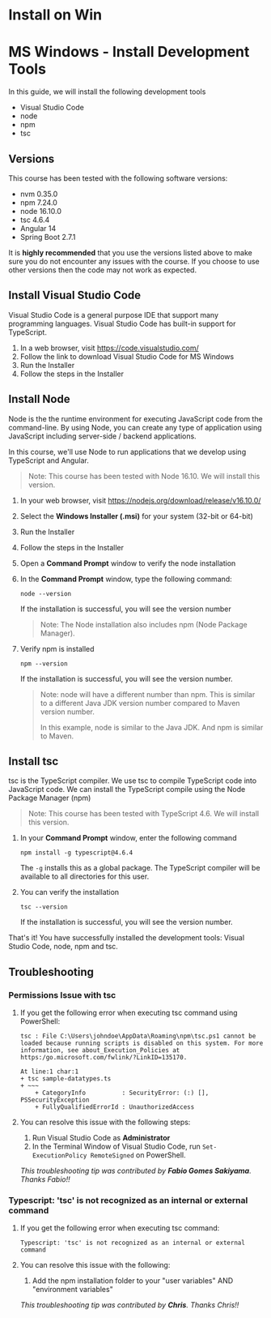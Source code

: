 # Install on Win

# MS Windows - Install Development Tools

In this guide, we will install the following development tools

- Visual Studio Code
- node
- npm
- tsc

## Versions

This course has been tested with the following software versions:

- nvm 0.35.0
- npm 7.24.0
- node 16.10.0
- tsc 4.6.4
- Angular 14
- Spring Boot 2.7.1

It is **highly recommended** that you use the versions listed above to make sure you do not encounter any issues with the course. If you choose to use other versions then the code may not work as expected.

## Install Visual Studio Code

Visual Studio Code is a general purpose IDE that support many programming languages. Visual Studio Code has built-in support for TypeScript.

1. In a web browser, visit https://code.visualstudio.com/
2. Follow the link to download Visual Studio Code for MS Windows
3. Run the Installer
4. Follow the steps in the Installer

## Install Node

Node is the the runtime environment for executing JavaScript code from the command-line. By using Node, you can create any type of application using JavaScript including server-side / backend applications.

In this course, we'll use Node to run applications that we develop using TypeScript and Angular.

> Note: This course has been tested with Node 16.10. We will install this version.
> 
1. In your web browser, visit https://nodejs.org/download/release/v16.10.0/
2. Select the **Windows Installer (.msi)** for your system (32-bit or 64-bit)
3. Run the Installer
4. Follow the steps in the Installer
5. Open a **Command Prompt** window to verify the node installation
6. In the **Command Prompt** window, type the following command:
    
    ```
    node --version
    ```
    
    If the installation is successful, you will see the version number
    
    > Note: The Node installation also includes npm (Node Package Manager).
    > 
7. Verify npm is installed
    
    ```
    npm --version
    ```
    
    If the installation is successful, you will see the version number.
    
    > Note: node will have a different number than npm. This is similar to a different Java JDK version number compared to Maven version number.
    > 
    > 
    > In this example, node is similar to the Java JDK. And npm is similar to Maven.
    > 

## Install tsc

tsc is the TypeScript compiler. We use tsc to compile TypeScript code into JavaScript code. We can install the TypeScript compile using the Node Package Manager (npm)

> Note: This course has been tested with TypeScript 4.6. We will install this version.
> 
1. In your **Command Prompt** window, enter the following command
    
    ```
    npm install -g typescript@4.6.4
    
    ```
    
    The `-g` installs this as a global package. The TypeScript compiler will be available to all directories for this user.
    
2. You can verify the installation
    
    ```
    tsc --version
    ```
    
    If the installation is successful, you will see the version number.
    

That's it! You have successfully installed the development tools: Visual Studio Code, node, npm and tsc.

## Troubleshooting

### Permissions Issue with tsc

1. If you get the following error when executing tsc command using PowerShell:
    
    ```
    tsc : File C:\Users\johndoe\AppData\Roaming\npm\tsc.ps1 cannot be loaded because running scripts is disabled on this system. For more information, see about_Execution_Policies at https:/go.microsoft.com/fwlink/?LinkID=135170.
    
    At line:1 char:1
    + tsc sample-datatypes.ts
    + ~~~
        + CategoryInfo          : SecurityError: (:) [], PSSecurityException
        + FullyQualifiedErrorId : UnauthorizedAccess
    ```
    
2. You can resolve this issue with the following steps:
    1. Run Visual Studio Code as **Administrator**
    2. In the Terminal Window of Visual Studio Code, run `Set-ExecutionPolicy RemoteSigned` on PowerShell.
    
    *This troubleshooting tip was contributed by **Fabio Gomes Sakiyama**. Thanks Fabio!!*
    

### Typescript: 'tsc' is not recognized as an internal or external command

1. If you get the following error when executing tsc command:
    
    ```
    Typescript: 'tsc' is not recognized as an internal or external command
    ```
    
2. You can resolve this issue with the following:
    1. Add the npm installation folder to your "user variables" AND "environment variables"
    
    *This troubleshooting tip was contributed by **Chris**. Thanks Chris!!*